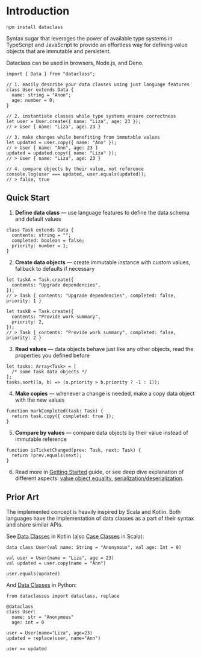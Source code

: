 # Introduction

    npm install dataclass

Syntax sugar that leverages the power of available type systems in TypeScript and JavaScript to
provide an effortless way for defining value objects that are immutable and persistent.

Dataclass can be used in browsers, Node.js, and Deno.

```ts:no-line-numbers{3,9,13,19}
import { Data } from "dataclass";

// 1. easily describe your data classes using just language features
class User extends Data {
  name: string = "Anon";
  age: number = 0;
}

// 2. instantiate classes while type systems ensure correctness
let user = User.create({ name: "Liza", age: 23 });
// > User { name: "Liza", age: 23 }

// 3. make changes while benefiting from immutable values
let updated = user.copy({ name: "Ann" });
// > User { name: "Ann", age: 23 }
updated = updated.copy({ name: "Liza" });
// > User { name: "Liza", age: 23 }

// 4. compare objects by their value, not reference
console.log(user === updated, user.equals(updated));
// > false, true
```

## Quick Start

1. **Define data class** — use language features to define the data schema and default values

```ts:no-line-numbers
class Task extends Data {
  contents: string = "";
  completed: boolean = false;
  priority: number = 1;
}
```

2. **Create data objects** — create immutable instance with custom values, fallback to defaults if
   necessary

```ts:no-line-numbers
let taskA = Task.create({
  contents: "Upgrade dependencies",
});
// > Task { contents: "Upgrade dependencies", completed: false, priority: 1 }

let taskB = Task.create({
  contents: "Provide work summary",
  priority: 2,
});
// > Task { contents: "Provide work summary", completed: false, priority: 2 }
```

3. **Read values** — data objects behave just like any other objects, read the properties you
   defined before

```ts:no-line-numbers
let tasks: Array<Task> = [
  /* some Task data objects */
];
tasks.sort((a, b) => (a.priority > b.priority ? -1 : 1));
```

4. **Make copies** — whenever a change is needed, make a copy data object with the new values

```ts:no-line-numbers
function markCompleted(task: Task) {
  return task.copy({ completed: true });
}
```

5. **Compare by values** — compare data objects by their value instead of immutable reference

```ts:no-line-numbers
function isTicketChanged(prev: Task, next: Task) {
  return !prev.equals(next);
}
```

6. Read more in [Getting Started](./getting-started.md) guide, or see deep dive explanation of
   different aspects: [value object equality](./objects-equality.md),
   [serialization/deserialization](./serialization-deserialization.md).

## Prior Art

The implemented concept is heavily inspired by Scala and Kotlin. Both languages have the
implementation of data classes as a part of their syntax and share similar APIs.

See [Data Classes](https://kotlinlang.org/docs/reference/data-classes.html) in Kotlin (also
[Case Classes](https://docs.scala-lang.org/tour/case-classes.html) in Scala):

```kotlin:no-line-numbers
data class User(val name: String = "Anonymous", val age: Int = 0)

val user = User(name = "Liza", age = 23)
val updated = user.copy(name = "Ann")

user.equals(updated)
```

And [Data Classes](https://docs.python.org/3/library/dataclasses.html) in Python:

```python:no-line-numbers
from dataclasses import dataclass, replace

@dataclass
class User:
  name: str = "Anonymous"
  age: int = 0

user = User(name="Liza", age=23)
updated = replace(user, name="Ann")

user == updated
```
